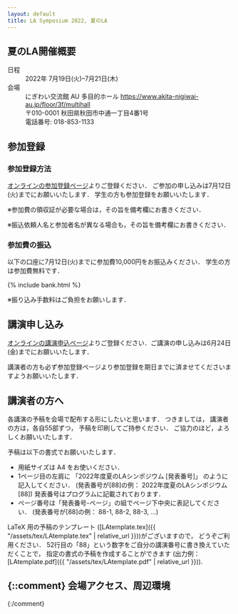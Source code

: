```yaml
---
layout: default
title: LA Symposium 2022, 夏のLA
---
```


夏のLA開催概要
--------
<dl>
  <dt>日程</dt>
  <dd>2022年 <time datetime="2022-07-19">7月19日(火)</time>–<time datetime="2022-07-21">7月21日(木)</time></dd>
  <dt>会場</dt>
  <dd>にぎわい交流館 AU 多目的ホール <a href="https://www.akita-nigiwai-au.jp/floor/3f/multihall">https://www.akita-nigiwai-au.jp/floor/3f/multihall</a></dd>
  <dd>〒010-0001 秋田県秋田市中通一丁目4番1号</dd>
  <dd>  電話番号: 018-853-1133</dd>
</dl>
 

参加登録
--------
### 参加登録方法

[オンラインの参加登録ページ](https://art.ist.hokudai.ac.jp/LA/sanka/)よりご登録ください． ご参加の申し込みは7月12日(火)までにお願いいたします． 学生の方も参加登録をお願いいたします．
<!-- (当日参加も可能です．) -->

※参加費の領収証が必要な場合は，その旨を備考欄にお書きください．

※振込依頼人名と参加者名が異なる場合も，その旨を備考欄にお書きください．
 
### 参加費の振込

以下の口座に7月12日(火)までに参加費10,000円をお振込みください． 学生の方は参加費無料です．
<!-- 当日のお支払いも可能です． -->

{% include bank.html %}

※振り込み手数料はご負担をお願いします．

講演申し込み
--------
[オンラインの講演申込ページ](https://art.ist.hokudai.ac.jp/LA/kouen/)よりご登録ください．ご講演の申し込みは6月24日(金)までにお願いいたします．
<!--ただし講演および参加の変更や取り消しは-月-日まで遠慮なく行ってください．-->
講演者の方も必ず参加登録ページより参加登録を期日までに済ませてくださいますようお願いいたします．
 

講演者の方へ
--------
各講演の予稿を会場で配布する形にしたいと思います． つきましては， 講演者の方は，各自55部ずつ， 予稿を印刷してご持参ください． ご協力のほど，よろしくお願いいたします．

予稿は以下の書式でお願いいたします．

* 用紙サイズは A4 をお使いください．
* 1ページ目の左肩に 「2022年度夏のLAシンポジウム [発表番号]」 のように記入してください． (発表番号が[88]の例： 2022年度夏のLAシンポジウム [88])
発表番号はプログラムに記載されております．
* ページ番号は「発表番号-ページ」の組でページ下中央に表記してください． (発表番号が[88]の例： 88-1, 88-2, 88-3, ...)

LaTeX 用の予稿のテンプレート ([LAtemplate.tex]({{ "/assets/tex/LAtemplate.tex" | relative_url }}))がございますので， どうぞご利用ください．
52行目の「88」という数字をご自分の講演番号に書き換えていただくことで， 指定の書式の予稿を作成することができます (出力例：[LAtemplate.pdf]({{ "/assets/tex/LAtemplate.pdf" | relative_url }})). 
 
{::comment}
会場アクセス、周辺環境
--------
{:/comment}
